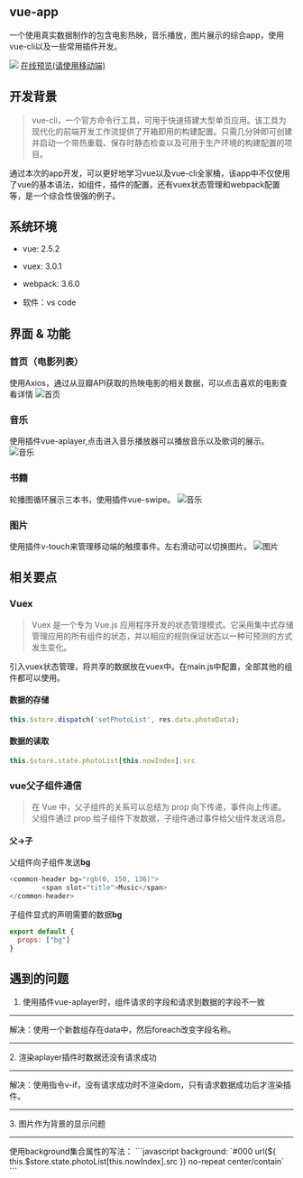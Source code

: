 ## vue-app

一个使用真实数据制作的包含电影热映，音乐播放，图片展示的综合app，使用vue-cli以及一些常用插件开发。

![](https://github.com/Houweix/vue-app/raw/master/show/show.gif)
[在线预览(请使用移动端)](http://www.ihouwei.com/vueapp)

## 开发背景
>vue-cli，一个官方命令行工具，可用于快速搭建大型单页应用。该工具为现代化的前端开发工作流提供了开箱即用的构建配置。只需几分钟即可创建并启动一个带热重载、保存时静态检查以及可用于生产环境的构建配置的项目。

通过本次的app开发，可以更好地学习vue以及vue-cli全家桶，该app中不仅使用了vue的基本语法，如组件，插件的配置，还有vuex状态管理和webpack配置等，是一个综合性很强的例子。

## 系统环境
* vue: 2.5.2
* vuex: 3.0.1
* webpack: 3.6.0

* 软件：vs code

## 界面 & 功能
### 首页（电影列表）
使用Axios，通过从豆瓣API获取的热映电影的相关数据，可以点击喜欢的电影查看详情
![首页](https://github.com/Houweix/vue-app/raw/master/show/movie.png)

### 音乐
使用插件vue-aplayer,点击进入音乐播放器可以播放音乐以及歌词的展示。
![音乐](https://github.com/Houweix/vue-app/raw/master/show/music.png)

### 书籍
轮播图循环展示三本书，使用插件vue-swipe。
![音乐](https://github.com/Houweix/vue-app/raw/master/show/book.png)

### 图片
使用插件v-touch来管理移动端的触摸事件。左右滑动可以切换图片。
![图片](https://github.com/Houweix/vue-app/raw/master/show/Photo.png)

## 相关要点
### Vuex
>Vuex 是一个专为 Vue.js 应用程序开发的状态管理模式。它采用集中式存储管理应用的所有组件的状态，并以相应的规则保证状态以一种可预测的方式发生变化。

引入vuex状态管理，将共享的数据放在vuex中。在main.js中配置，全部其他的组件都可以使用。
#### 数据的存储
```javascript
this.$store.dispatch('setPhotoList', res.data.photoData);
```
#### 数据的读取
```javascript
this.$store.state.photoList[this.nowIndex].src
```
### vue父子组件通信
>在 Vue 中，父子组件的关系可以总结为 prop 向下传递，事件向上传递。父组件通过 prop 给子组件下发数据，子组件通过事件给父组件发送消息。
#### 父->子
父组件向子组件发送**bg**
```javascript
<common-header bg="rgb(0, 150, 136)">
        <span slot="title">Music</span>
</common-header>
```
子组件显式的声明需要的数据**bg**
```javascript
export default {
  props: ["bg"]
}
```

## 遇到的问题
1. 使用插件vue-aplayer时，组件请求的字段和请求到数据的字段不一致
<hr>
解决：使用一个新数组存在data中，然后foreach改变字段名称。
<hr>
2. 渲染aplayer插件时数据还没有请求成功
<hr>
解决：使用指令v-if，没有请求成功时不渲染dom，只有请求数据成功后才渲染插件。
<hr>
3. 图片作为背景的显示问题
<hr>
使用background集合属性的写法：
```javascript
background: `#000 url(${
          this.$store.state.photoList[this.nowIndex].src
        }) no-repeat center/contain`
```





